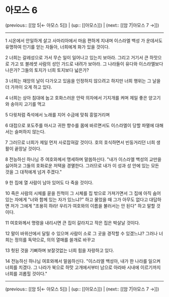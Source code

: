 # 아모스 6

(previous:: [[암 5|← 아모스 5]]) | (up:: [[아모스]]) | (next:: [[암 7|아모스 7 →]])

***




1 
시온에서 안일하게 살고 사마리아에서 마음 편하게 지내며 이스라엘 백성 가 운데서도 유명하여 인기를 얻는 자들아, 너희에게 화가 있을 것이다. 



2 
너희는 갈레성으로 가서 무슨 일이 일어나고 있는지 보아라. 그리고 거기서 큰 하맛으로 가고 또 블레셋 사람의 성인 가드로 내려가 보아라. 그 나라들이 유다와 이스라엘보다 나은가? 그들의 토지가 너희 토지보다 넓은가? 



3 
너희는 재앙의 날이 다가오고 있음을 인정하지 않으려고 하지만 너희 행위는 그 날을 더 가까이 오게 하고 있다. 



4 
너희는 상아 침대에 눕고 호화스러운 안락 의자에서 기지개를 켜며 제일 좋은 양고기와 송아지 고기를 먹고 



5 
다윗처럼 즉석에서 노래를 지어 수금에 맞춰 흥얼거리며 



6 
대접으로 포도주를 마시고 귀한 향수를 몸에 바르면서도 이스라엘이 당할 파멸에 대해서는 슬퍼하지 않는다. 



7 
그러므로 너희가 제일 먼저 사로잡혀갈 것이다. 호의 호식하면서 빈둥거리던 너희 생활이 끝장날 것이다. 



8 
전능하신 하나님 주 여호와께서 맹세하며 말씀하신다. "내가 이스라엘 백성의 교만을 싫어하고 그들의 호화로운 저택을 경멸한다. 그러므로 내가 이 성과 성 안에 있는 모든 것을 그 대적에게 넘겨 주겠다." 



9 
한 집에 열 사람이 남아 있어도 다 죽을 것이다. 



10 
죽은 사람의 시체를 묻을 친척이 그 시체를 집 밖으로 가져가면서 그 집에 아직 숨어 있는 자에게 "너와 함께 있는 자가 있느냐?" 하고 물었을 때 그가 아무도 없다고 대답하면 저가 그에게 "조용히 하라! 우리가 여호와의 이름을 불러서는 안 된다" 하고 말할 것이다. 



11 
여호와께서 명령을 내리시면 큰 집이 갈라지고 작은 집은 박살날 것이다. 



12 
말이 바위산에서 달릴 수 있으며 사람이 소로 그 곳을 경작할 수 있겠느냐? 그러나 너희는 정의를 독약으로, 의의 열매를 쓸개로 바꾸고 



13 
헛된 것을 기뻐하며 보잘것없는 너희 힘을 자랑하고 있다. 



14 
전능하신 하나님 여호와께서 말씀하신다. "이스라엘 백성아, 내가 한 나라를 일으켜 너희를 치겠다. 그 나라가 북으로 하맛 고개에서부터 남으로 아라바 시내에 이르기까지 너희를 괴롭힐 것이다."

***

(previous:: [[암 5|← 아모스 5]]) | (up:: [[아모스]]) | (next:: [[암 7|아모스 7 →]])
